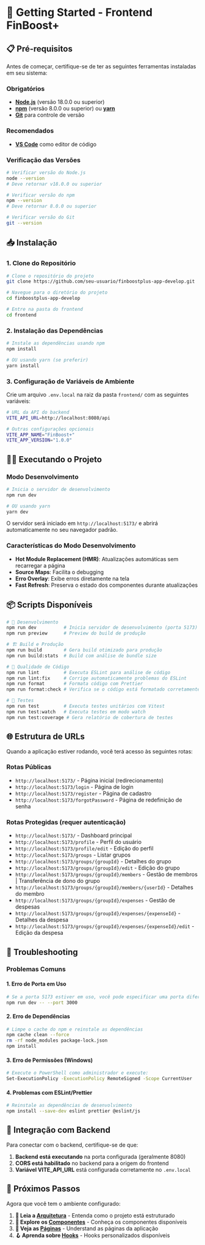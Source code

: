 # 🚀 Getting Started - Frontend FinBoost+

## 📋 Pré-requisitos

Antes de começar, certifique-se de ter as seguintes ferramentas instaladas em seu sistema:

### Obrigatórios
- **[Node.js](https://nodejs.org/)** (versão 18.0.0 ou superior)
- **[npm](https://www.npmjs.com/)** (versão 8.0.0 ou superior) ou **[yarn](https://yarnpkg.com/)**
- **[Git](https://git-scm.com/)** para controle de versão

### Recomendados
- **[VS Code](https://code.visualstudio.com/)** como editor de código

### Verificação das Versões

```bash
# Verificar versão do Node.js
node --version
# Deve retornar v18.0.0 ou superior

# Verificar versão do npm
npm --version
# Deve retornar 8.0.0 ou superior

# Verificar versão do Git
git --version
```

## 📥 Instalação

### 1. Clone do Repositório

```bash
# Clone o repositório do projeto
git clone https://github.com/seu-usuario/finboostplus-app-develop.git

# Navegue para o diretório do projeto
cd finboostplus-app-develop

# Entre na pasta do frontend
cd frontend
```

### 2. Instalação das Dependências

```bash
# Instale as dependências usando npm
npm install

# OU usando yarn (se preferir)
yarn install
```

### 3. Configuração de Variáveis de Ambiente

Crie um arquivo `.env.local` na raiz da pasta `frontend/` com as seguintes variáveis:

```bash
# URL da API do backend
VITE_API_URL=http://localhost:8080/api

# Outras configurações opcionais
VITE_APP_NAME="FinBoost+"
VITE_APP_VERSION="1.0.0"
```

## 🏃‍♂️ Executando o Projeto

### Modo Desenvolvimento

```bash
# Inicia o servidor de desenvolvimento
npm run dev

# OU usando yarn
yarn dev
```

O servidor será iniciado em `http://localhost:5173/` e abrirá automaticamente no seu navegador padrão.

### Características do Modo Desenvolvimento
- **Hot Module Replacement (HMR)**: Atualizações automáticas sem recarregar a página
- **Source Maps**: Facilita o debugging
- **Erro Overlay**: Exibe erros diretamente na tela
- **Fast Refresh**: Preserva o estado dos componentes durante atualizações

## 📦 Scripts Disponíveis

```bash
# 🔧 Desenvolvimento
npm run dev          # Inicia servidor de desenvolvimento (porta 5173)
npm run preview      # Preview do build de produção

# 🏗️ Build e Produção
npm run build        # Gera build otimizado para produção
npm run build:stats  # Build com análise de bundle size

# 🧹 Qualidade de Código
npm run lint         # Executa ESLint para análise de código
npm run lint:fix     # Corrige automaticamente problemas do ESLint
npm run format       # Formata código com Prettier
npm run format:check # Verifica se o código está formatado corretamente

# 🧪 Testes
npm run test         # Executa testes unitários com Vitest
npm run test:watch   # Executa testes em modo watch
npm run test:coverage # Gera relatório de cobertura de testes
```

## 🌐 Estrutura de URLs

Quando a aplicação estiver rodando, você terá acesso às seguintes rotas:

### Rotas Públicas
- `http://localhost:5173/` - Página inicial (redirecionamento)
- `http://localhost:5173/login` - Página de login
- `http://localhost:5173/register` - Página de cadastro
- `http://localhost:5173/forgotPassword` - Página de redefinição de senha

### Rotas Protegidas (requer autenticação)
- `http://localhost:5173/` - Dashboard principal
- `http://localhost:5173/profile` - Perfil do usuário
- `http://localhost:5173/profile/edit` - Edição do perfil
- `http://localhost:5173/groups` - Listar grupos
- `http://localhost:5173/groups/{groupId}` - Detalhes do grupo
- `http://localhost:5173/groups/{groupId}/edit` - Edição do grupo
- `http://localhost:5173/groups/{groupId}/members` - Gestão de membros | Transferência de dono do grupo
- `http://localhost:5173/groups/{groupId}/members/{userId}` - Detalhes do membro
- `http://localhost:5173/groups/{groupId}/expenses` - Gestão de despesas
- `http://localhost:5173/groups/{groupId}/expenses/{expenseId}` - Detalhes da despesa
- `http://localhost:5173/groups/{groupId}/expenses/{expenseId}/edit` - Edição da despesa

## 🐛 Troubleshooting

### Problemas Comuns

#### 1. Erro de Porta em Uso

```bash
# Se a porta 5173 estiver em uso, você pode especificar uma porta diferente
npm run dev -- --port 3000
```

#### 2. Erro de Dependências

```bash
# Limpe o cache do npm e reinstale as dependências
npm cache clean --force
rm -rf node_modules package-lock.json
npm install
```

#### 3. Erro de Permissões (Windows)

```bash
# Execute o PowerShell como administrador e execute:
Set-ExecutionPolicy -ExecutionPolicy RemoteSigned -Scope CurrentUser
```

#### 4. Problemas com ESLint/Prettier

```bash
# Reinstale as dependências de desenvolvimento
npm install --save-dev eslint prettier @eslint/js
```

## 🔗 Integração com Backend

Para conectar com o backend, certifique-se de que:

1. **Backend está executando** na porta configurada (geralmente 8080)
2. **CORS está habilitado** no backend para a origem do frontend
3. **Variável VITE_API_URL** está configurada corretamente no `.env.local`

## 🎯 Próximos Passos

Agora que você tem o ambiente configurado:

1. **📖 Leia a [Arquitetura](architecture.md)** - Entenda como o projeto está estruturado
2. **🧩 Explore os [Componentes](components.md)** - Conheça os componentes disponíveis
3. **📄 Veja as [Páginas](pages.md)** - Understand as páginas da aplicação
4. **🪝 Aprenda sobre [Hooks](hooks.md)** - Hooks personalizados disponíveis
